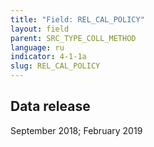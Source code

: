 ```yaml
---
title: "Field: REL_CAL_POLICY"
layout: field
parent: SRC_TYPE_COLL_METHOD
language: ru
indicator: 4-1-1a
slug: REL_CAL_POLICY
---
```

## Data release

September 2018; February 2019

